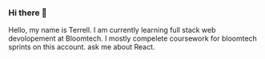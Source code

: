 ### Hi there 👋
Hello, my name is Terrell. I am currently learning full stack web devolopement at Bloomtech. I mostly compelete coursework for bloomtech sprints on this account. ask me about React.

<!--
**TerrellB19/TerrellB19** is a ✨ _special_ ✨ repository because its `README.md` (this file) appears on your GitHub profile.

Here are some ideas to get you started:

- 🔭 I’m currently working on ...
- 🌱 I’m currently learning ...
- 👯 I’m looking to collaborate on ...
- 🤔 I’m looking for help with ...
- 💬 Ask me about ...
- 📫 How to reach me: ...
- 😄 Pronouns: ...
- ⚡ Fun fact: ...
-->
